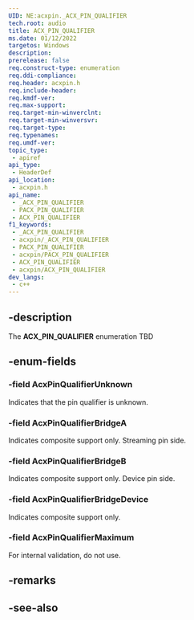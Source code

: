 ```yaml
---
UID: NE:acxpin._ACX_PIN_QUALIFIER
tech.root: audio
title: ACX_PIN_QUALIFIER
ms.date: 01/12/2022
targetos: Windows
description: 
prerelease: false
req.construct-type: enumeration
req.ddi-compliance: 
req.header: acxpin.h
req.include-header: 
req.kmdf-ver: 
req.max-support: 
req.target-min-winverclnt: 
req.target-min-winversvr: 
req.target-type: 
req.typenames: 
req.umdf-ver: 
topic_type:
 - apiref
api_type:
 - HeaderDef
api_location:
 - acxpin.h
api_name:
 - _ACX_PIN_QUALIFIER
 - PACX_PIN_QUALIFIER
 - ACX_PIN_QUALIFIER
f1_keywords:
 - _ACX_PIN_QUALIFIER
 - acxpin/_ACX_PIN_QUALIFIER
 - PACX_PIN_QUALIFIER
 - acxpin/PACX_PIN_QUALIFIER
 - ACX_PIN_QUALIFIER
 - acxpin/ACX_PIN_QUALIFIER
dev_langs:
 - c++
---
```


## -description

The **ACX_PIN_QUALIFIER** enumeration TBD

## -enum-fields

### -field AcxPinQualifierUnknown

Indicates that the pin qualifier is unknown.

### -field AcxPinQualifierBridgeA

Indicates composite support only. Streaming pin side.

### -field AcxPinQualifierBridgeB

Indicates composite support only. Device pin side.

### -field AcxPinQualifierBridgeDevice

Indicates composite support only.

### -field AcxPinQualifierMaximum

For internal validation, do not use.

## -remarks

## -see-also
